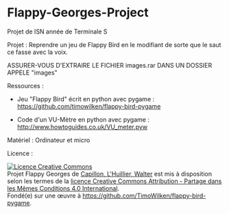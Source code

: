 # Flappy-Georges-Project
Projet de ISN année de Terminale S


Projet : Reprendre un jeu de Flappy Bird en le modifiant de sorte que le saut ce fasse avec la voix.


ASSURER-VOUS D'EXTRAIRE LE FICHIER images.rar DANS UN DOSSIER APPELE "images"


Ressources :
- Jeu "Flappy Bird" écrit en python avec pygame : https://github.com/timowilken/flappy-bird-pygame

- Code d'un VU-Mètre en python avec pygame : http://www.howtoguides.co.uk/VU_meter.pyw


Matériel :
Ordinateur et micro

Licence :

<a rel="license" href="http://creativecommons.org/licenses/by-sa/4.0/"><img alt="Licence Creative Commons" style="border-width:0" src="https://i.creativecommons.org/l/by-sa/4.0/88x31.png" /></a><br /><span xmlns:dct="http://purl.org/dc/terms/" href="http://purl.org/dc/dcmitype/InteractiveResource" property="dct:title" rel="dct:type">Projet Flappy Georges</span> de <a xmlns:cc="http://creativecommons.org/ns#" href="https://github.com/leonardcapillon/Flappy-Georges-Project" property="cc:attributionName" rel="cc:attributionURL">Capillon, L'Huillier, Walter</a> est mis à disposition selon les termes de la <a rel="license" href="http://creativecommons.org/licenses/by-sa/4.0/">licence Creative Commons Attribution -  Partage dans les Mêmes Conditions 4.0 International</a>.<br />Fondé(e) sur une œuvre à <a xmlns:dct="http://purl.org/dc/terms/" href="https://github.com/TimoWilken/flappy-bird-pygame" rel="dct:source">https://github.com/TimoWilken/flappy-bird-pygame</a>.
